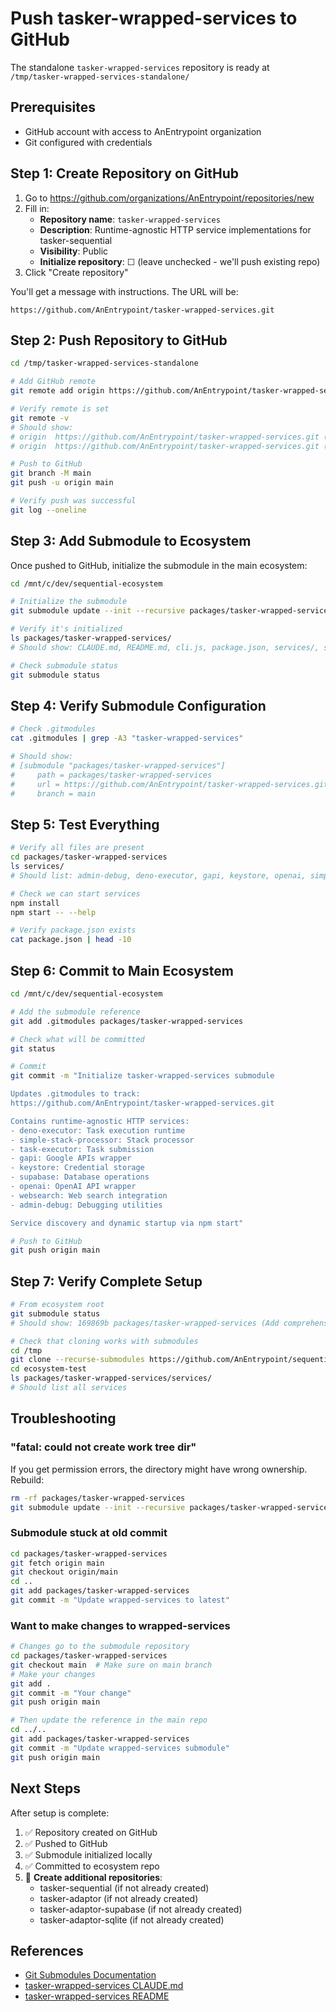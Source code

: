 # Push tasker-wrapped-services to GitHub

The standalone `tasker-wrapped-services` repository is ready at `/tmp/tasker-wrapped-services-standalone/`

## Prerequisites

- GitHub account with access to AnEntrypoint organization
- Git configured with credentials

## Step 1: Create Repository on GitHub

1. Go to https://github.com/organizations/AnEntrypoint/repositories/new
2. Fill in:
   - **Repository name**: `tasker-wrapped-services`
   - **Description**: Runtime-agnostic HTTP service implementations for tasker-sequential
   - **Visibility**: Public
   - **Initialize repository**: ☐ (leave unchecked - we'll push existing repo)
3. Click "Create repository"

You'll get a message with instructions. The URL will be:
```
https://github.com/AnEntrypoint/tasker-wrapped-services.git
```

## Step 2: Push Repository to GitHub

```bash
cd /tmp/tasker-wrapped-services-standalone

# Add GitHub remote
git remote add origin https://github.com/AnEntrypoint/tasker-wrapped-services.git

# Verify remote is set
git remote -v
# Should show:
# origin  https://github.com/AnEntrypoint/tasker-wrapped-services.git (fetch)
# origin  https://github.com/AnEntrypoint/tasker-wrapped-services.git (push)

# Push to GitHub
git branch -M main
git push -u origin main

# Verify push was successful
git log --oneline
```

## Step 3: Add Submodule to Ecosystem

Once pushed to GitHub, initialize the submodule in the main ecosystem:

```bash
cd /mnt/c/dev/sequential-ecosystem

# Initialize the submodule
git submodule update --init --recursive packages/tasker-wrapped-services

# Verify it's initialized
ls packages/tasker-wrapped-services/
# Should show: CLAUDE.md, README.md, cli.js, package.json, services/, shared/

# Check submodule status
git submodule status
```

## Step 4: Verify Submodule Configuration

```bash
# Check .gitmodules
cat .gitmodules | grep -A3 "tasker-wrapped-services"

# Should show:
# [submodule "packages/tasker-wrapped-services"]
#     path = packages/tasker-wrapped-services
#     url = https://github.com/AnEntrypoint/tasker-wrapped-services.git
#     branch = main
```

## Step 5: Test Everything

```bash
# Verify all files are present
cd packages/tasker-wrapped-services
ls services/
# Should list: admin-debug, deno-executor, gapi, keystore, openai, simple-stack-processor, supabase, task-executor, websearch

# Check we can start services
npm install
npm start -- --help

# Verify package.json exists
cat package.json | head -10
```

## Step 6: Commit to Main Ecosystem

```bash
cd /mnt/c/dev/sequential-ecosystem

# Add the submodule reference
git add .gitmodules packages/tasker-wrapped-services

# Check what will be committed
git status

# Commit
git commit -m "Initialize tasker-wrapped-services submodule

Updates .gitmodules to track:
https://github.com/AnEntrypoint/tasker-wrapped-services.git

Contains runtime-agnostic HTTP services:
- deno-executor: Task execution runtime
- simple-stack-processor: Stack processor
- task-executor: Task submission
- gapi: Google APIs wrapper
- keystore: Credential storage
- supabase: Database operations
- openai: OpenAI API wrapper
- websearch: Web search integration
- admin-debug: Debugging utilities

Service discovery and dynamic startup via npm start"

# Push to GitHub
git push origin main
```

## Step 7: Verify Complete Setup

```bash
# From ecosystem root
git submodule status
# Should show: 169869b packages/tasker-wrapped-services (Add comprehensive README with quick start and deployment guide)

# Check that cloning works with submodules
cd /tmp
git clone --recurse-submodules https://github.com/AnEntrypoint/sequential-ecosystem.git ecosystem-test
cd ecosystem-test
ls packages/tasker-wrapped-services/services/
# Should list all services
```

## Troubleshooting

### "fatal: could not create work tree dir"

If you get permission errors, the directory might have wrong ownership. Rebuild:

```bash
rm -rf packages/tasker-wrapped-services
git submodule update --init --recursive packages/tasker-wrapped-services
```

### Submodule stuck at old commit

```bash
cd packages/tasker-wrapped-services
git fetch origin main
git checkout origin/main
cd ..
git add packages/tasker-wrapped-services
git commit -m "Update wrapped-services to latest"
```

### Want to make changes to wrapped-services

```bash
# Changes go to the submodule repository
cd packages/tasker-wrapped-services
git checkout main  # Make sure on main branch
# Make your changes
git add .
git commit -m "Your change"
git push origin main

# Then update the reference in the main repo
cd ../..
git add packages/tasker-wrapped-services
git commit -m "Update wrapped-services submodule"
git push origin main
```

## Next Steps

After setup is complete:

1. ✅ Repository created on GitHub
2. ✅ Pushed to GitHub
3. ✅ Submodule initialized locally
4. ✅ Committed to ecosystem repo
5. 🔄 **Create additional repositories**:
   - tasker-sequential (if not already created)
   - tasker-adaptor (if not already created)
   - tasker-adaptor-supabase (if not already created)
   - tasker-adaptor-sqlite (if not already created)

## References

- [Git Submodules Documentation](https://git-scm.com/book/en/v2/Git-Tools-Submodules)
- [tasker-wrapped-services CLAUDE.md](packages/tasker-wrapped-services/CLAUDE.md)
- [tasker-wrapped-services README](packages/tasker-wrapped-services/README.md)
